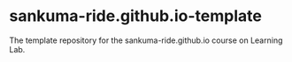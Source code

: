 # sankuma-ride.github.io-template
The template repository for the sankuma-ride.github.io course on Learning Lab.
